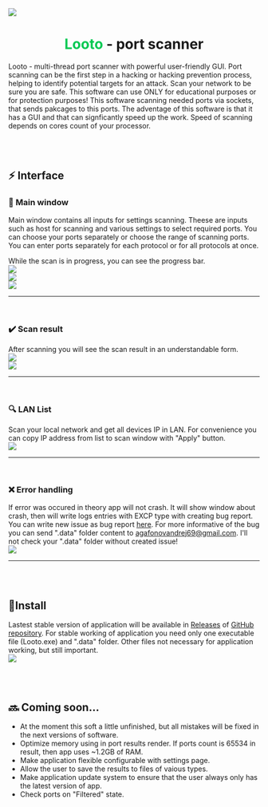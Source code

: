 <img src="./Looto/Images/logo_green.png" style="display: block;margin-left: auto;margin-right: auto;">

<h1 style="text-align:center"><span style="color:#00C953">Looto</span> - port scanner</h1>

Looto - multi-thread port scanner with powerful user-friendly GUI. Port scanning can be the first step in a hacking or hacking prevention process, helping to identify potential targets for an attack. Scan your network to be sure you are safe. This software can use ONLY for educational purposes or for protection purposes! This software scanning needed ports via sockets, that sends pakcages to this ports. The adventage of this software is that it has a GUI and that can signficantly speed up the work. Speed of scanning depends on cores count of your processor.

<br/>
<br/>

## ⚡ Interface

### 🔧 Main window
Main window contains all inputs for settings scanning. Theese are inputs such as host for scanning and various settings to select required ports. You can choose your ports separately or choose the range of scanning ports. You can enter ports separately for each protocol or for all protocols at once.

While the scan is in progress, you can see the progress bar.
<img src="./README_RESOURCES/IM_1.png" style="display: block;margin-left: auto;margin-right: auto;">
<img src="./README_RESOURCES/IM_2.png" style="display: block;margin-left: auto;margin-right: auto;">
<img src="./README_RESOURCES/IM_3.png" style="display: block;margin-left: auto;margin-right: auto;">

---
<br/>

### ✔️ Scan result
After scanning you will see the scan result in an understandable form.
<img src="./README_RESOURCES/IM_4.png" style="display: block;margin-left: auto;margin-right: auto;">
<img src="./README_RESOURCES/IM_5.png" style="display: block;margin-left: auto;margin-right: auto;">

---
<br/>


### 🔍 LAN List
Scan your local network and get all devices IP in LAN. For convenience you can copy IP address from list to scan window with "Apply" button.
<img src="./README_RESOURCES/IM_6.png" style="display: block;margin-left: auto;margin-right: auto;">

---
<br/>

### ❌ Error handling
If error was occured in theory app will not crash. It will show window about crash, then will write logs entries with EXCP type with creating bug report. You can write new issue as bug report [here](https://github.com/DES-Destry/Looto/issues/new?assignees=DES-Destry&labels=bug&template=bug_report.md&title=Looto+have+a+bug%21). For more informative of the bug you can send ".data" folder content to agafonovandrej69@gmail.com. I'll not check your ".data" folder without created issue!
<img src="./README_RESOURCES/IM_7.png" style="display: block;margin-left: auto;margin-right: auto;">

---
<br/>
<br/>

## 📜Install
Lastest stable version of application will be available in [Releases](https://github.com/DES-Destry/Looto/releases) of [GitHub repository](https://github.com/DES-Destry/Looto). For stable working of application you need only one executable file (Looto.exe) and ".data" folder. Other files not necessary for application working, but still important.
<img src="./README_RESOURCES/IM_8.png" style="display: block;margin-left: auto;margin-right: auto;">

<br/>
<br/>

## 🔜 Coming soon...
- At the moment this soft a little unfinished, but all mistakes will be fixed in the next versions of software.
- Optimize memory using in port results render. If ports count is 65534 in result, then app uses ~1.2GB of RAM.
- Make application flexible configurable with settings page.
- Allow the user to save the results to files of vaious types.
- Make application update system to ensure that the user always only has the latest version of app.
- Check ports on "Filtered" state.